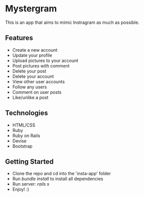 # Mystergram

This is an app that aims to mimic Instragram as much as possible. 

## Features
- Create a new account
- Update your profile
- Upload pictures to your account
- Post pictures with comment
- Delete your post
- Delete your account
- View other user accounts
- Follow any users
- Comment on user posts
- Like/unlike a post

## Technologies
- HTML/CSS
- Ruby
- Ruby on Rails
- Devise
- Bootstrap

## Getting Started
- Clone the repo and cd into the 'insta-app' folder
- Run *bundle install* to install all dependencies
- Run server: *rails s*
- Enjoy! :)
